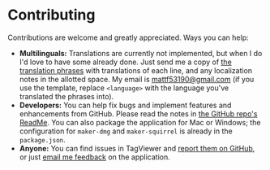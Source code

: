 # Contributing

Contributions are welcome and greatly appreciated. Ways you can help:

* **Multilinguals:** Translations are currently not implemented, but when I do I'd love to have some already done. Just send me a copy of [the translation phrases](https://raw.githubusercontent.com/tagviewer/tagviewer/main/translatorphrases.txt) with translations of each line, and any localization notes in the allotted space. My email is [mattf53190@gmail.com](mailto:mattf53190@gmail.com?subject=TagViewer%3A%20Translation%20in%20%3Clanguage%3E) \(if you use the template, replace `<language>` with the language you've translated the phrases into\).
* **Developers:** You can help fix bugs and implement features and enhancements from GitHub. Please read the notes in [the GitHub repo's ReadMe](https://github.com/tagviewer/tagviewer/blob/main/README.md). You can also package the application for Mac or Windows; the configuration for `maker-dmg` and `maker-squirrel` is already in the `package.json`.
* **Anyone:** You can find issues in TagViewer and [report them on GitHub](https://github.com/tagviewer/tagviewer/issues/new), or just [email me feedback](mailto:mattf53190@gmail.com?subject=TagViewer:%20My%20Feedback) on the application.

